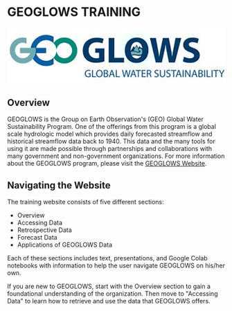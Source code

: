 # GEOGLOWS TRAINING 

![image](image3.png)

## Overview
GEOGLOWS is the Group on Earth Observation's (GEO) Global Water Sustainability Program. 
One of the offerings from this program is a global scale hydrologic model which provides daily forecasted streamflow and historical streamflow data back to 1940. This data and the many tools for using it are made possible through partnerships and collaborations with many government and non-government organizations. 
For more information about the GEOGLOWS program, please visit the [GEOGLOWS Website](https://geoglows.org).

## Navigating the Website

The training website consists of five different sections:
- Overview
- Accessing Data
- Retrospective Data
- Forecast Data
- Applications of GEOGLOWS Data

Each of these sections includes text, presentations, and Google Colab 
notebooks with information to help the user navigate GEOGLOWS on his/her own. 

If you are new to GEOGLOWS, start with the Overview section to gain a
foundational understanding of the organization. Then move to "Accessing Data"
to learn how to retrieve and use the data that GEOGLOWS offers. 
